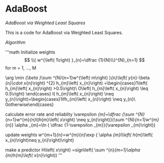 # AdaBoost

*AdaBoost via Weighted Least Squares*

This is a code for AdaBoost via Weighted Least Squares. 

_Algorithm_

'''math
Initialize weights
$$
  \\{ w^{\left( 1\right) }_{n}=\dfrac {1}{N}\\}^{N}_{n=1}
$$
for m = 1, ..., M

\arg \min _{\beta }\sum ^{N}_{n=1}w^{\left( m\right) }_{n}\left( y_{n}-\beta _{n}\cdot x_{n}\right) ^{2}
h_{m}\left( x_{n}\right) =\begin{cases}1\left( h_{m}\left( x_{n}\right) >0.5\right)\\ O\left( h_{m}\left( x_{n}\right) \leq 0.5\right) \end{cases}
I( h_{m}\left( x_{n}\right) \neq y_{n}\right)=\begin{cases}1ifh_{m}\left( x_{n}\right) \neq y_{n}\\ 0otherwise\end{cases}

calculate error rate and reliablity
\varepsilon _{m}=\dfrac {\sum ^{N}_{n=1}w^{m}_{n}I(h_{m}\left( x\right) \neq y_{n}\right)}{\sum ^{N}_{n=1}w^{m}_{n}}
\alpha _{m}=\ln ( \dfrac {1-\varepsilon _{m}}{\varepsilon _{m}\right)}

update weights
w^{m+1}_{n}=w^{m}_{n}\exp \{ \alpha _{m}I\left( h_{m}\left( x_{n}\right)neq y_{n}\right)\right\}

make a predictor
H\left( x\right) =sign\left( \sum ^{n}_{m=1}\alpha _{m}h_{m}\left( x_{n}\right))
'''
